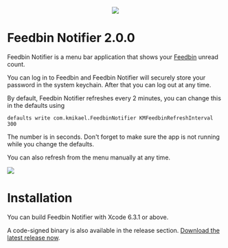 <p align="center">
  <img src="http://f.cl.ly/items/350u2o2V1g1t1e352b0g/icon_256x256.png"/>
</p>

# Feedbin Notifier 2.0.0

Feedbin Notifier is a menu bar application that shows your [Feedbin](https://feedbin.com) unread count.

You can log in to Feedbin and Feedbin Notifier will securely store your password in the system keychain. After that you can log out at any time.

By default, Feedbin Notifier refreshes every 2 minutes, you can change this in the defaults using

    defaults write com.kmikael.FeedbinNotifier KMFeedbinRefreshInterval 300

The number is in seconds. Don't forget to make sure the app is not running while you change the defaults.

You can also refresh from the menu manually at any time.

![](http://f.cl.ly/items/1H3C1K1l3F0t1q3P3g3x/feedbin-notifier-2-screenshot.png)

# Installation

You can build Feedbin Notifier with Xcode 6.3.1 or above.

A code-signed binary is also available in the release section.
[Download the latest release now](https://github.com/kmikael/FeedbinNotifier/releases/download/v2.0.0/FeedbinNotifier.zip).
